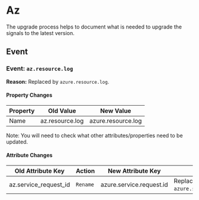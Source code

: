 <!-- NOTE: THIS FILE IS AUTOGENERATED. DO NOT EDIT BY HAND. -->
<!-- see templates/registry/markdown/attribute_namespace.md.j2 -->

# Az

The upgrade process helps to document what is needed to upgrade the signals to the latest version.

## Event

### Event: `az.resource.log`

**Reason:** Replaced by `azure.resource.log`.

#### Property Changes

| Property | Old Value | New Value |
| --- | --- | --- |
| Name | az.resource.log | azure.resource.log |

Note: You will need to check what other attributes/properties need to be updated.

#### Attribute Changes

| Old Attribute Key | Action | New Attribute Key | Summary |
| --- | --- | --- | --- |
| az.service_request_id | `Rename` | azure.service.request.id | Replaced by `azure.service.request.id`. |
